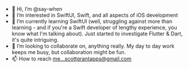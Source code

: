 - 👋 Hi, I’m @say-when
- 👀 I’m interested in SwiftUI, Swift, and all aspects of iOS development
- 🌱 I’m currently learning SwiftUI (well, struggling against more than learning - and if you're a Swift developer of lengthy experience, you know what I'm talking about). Just started to investigate Flutter & Dart, it's quite intriguing.
- 💞️ I’m looking to collaborate on, anything really. My day to day work keeps me busy, but collaboration might be fun.
- 📫 How to reach me...scottgrantapps@gmail.com

<!---
say-when/say-when is a ✨ special ✨ repository because its `README.md` (this file) appears on your GitHub profile.
You can click the Preview link to take a look at your changes.
--->
